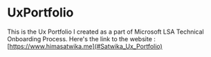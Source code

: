 # UxPortfolio
This is the Ux Portfolio I created as a part of Microsoft LSA Technical Onboarding Process.
Here's the link to the website :
[https://www.himasatwika.me](#Satwika_Ux_Portfolio)
